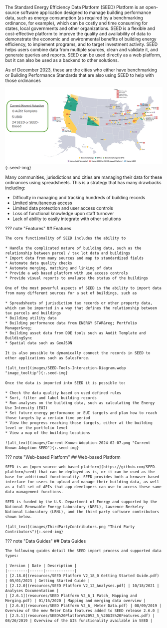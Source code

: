 The Standard Energy Efficiency Data Platform (SEED) Platform is an open-source software application designed to manage building performance data, such as energy consumption (as required by a benchmarking ordinance, for example), which can be costly and time consuming for states, local governments and other organizations. SEED is a flexible and cost-effective platform to improve the quality and availability of data to demonstrate the economic and environmental benefits of building energy efficiency, to implement programs, and to target investment activity. SEED helps users combine data from multiple sources, clean and validate it, and generate queries and reports. SEED can be used directly as a web platform, but it can also be used as a backend to other solutions.

As of December 2023, these are the cities who either have benchmarking or Building Performance Standards that are also using SEED to help with those ordinances

![alt_text](images/Current-Known-Adoption-2024-02-07.png "Current-Known-Adoption-SEED"){:.seed-img}

Many communities, jurisdictions and cities are managing their data for these ordinances using spreadsheets. This is a strategy that has many drawbacks including:

* Difficulty in managing and tracking hundreds of building records
* Limited simultaneous access
* Limited data protection and user access controls
* Loss of functional knowledge upon staff turnover
* Lack of ability to easily integrate with other solutions

??? note "Features"
    ## Features

    The core functionality of SEED includes the ability to

    * Handle the complicated nature of building data, such as the relationship between parcel / tax lot data and buildings
    * Import data from many sources and map to standardized fields
    * Automate data quality checks
    * Automate merging, matching and linking of data
    * Provide a web based platform with use access controls
    * Provide visual reports to evaluate the status of the buildings

    One of the most powerful aspects of SEED is the ability to import data from many different sources for a set of buildings, such as

    * Spreadsheets of jurisdiction tax records or other property data, which can be imported in a way that defines the relationship between tax parcels and buildings
    * Building utility data
    * Building performance data from ENERGY STAR&reg; Portfolio Manager&reg;
    * Building asset data from DOE tools such as Audit Template and BuildingSync
    * Spatial data such as GeoJSON

    It is also possible to dynamically connect the records in SEED to other applications such as Salesforce.

    ![alt_text](images/SEED-Tools-Interaction-Diagram.webp "image_tooltip"){:.seed-img}

    Once the data is imported into SEED it is possible to:

    * Check the data quality based on used defined rules
    * Sort, filter and label building records
    * Run analyses on the building data, such as calculating the Energy Use Intensity (EUI)
    * Set future energy performance or EUI targets and plan how to reach those targets by a certain time period
    * View the progress reaching those targets, either at the building level or the portfolio level
    * View a map of the building locations

    ![alt_text](images/Current-Known-Adoption-2024-02-07.png "Current Known Adoption SEED"){:.seed-img}

??? note "Web-based Platform"
    ## Web-based Platform

    SEED is an [open source web based platform](https://github.com/SEED-platform/seed) that can be deployed as is, or it can be used as the base for additional functionality. SEED provides both a browser-based interface for users to upload and manage their building data, as well as a full set of APIs that app developers can use to access these same data management functions.

    SEED is funded by the U.S. Department of Energy and supported by the National Renewable Energy Laboratory (NREL), Lawrence Berkeley National Laboratory (LBNL), and the third party software contributors shown below.

    ![alt_text](images/ThirdPartyContributors.png "Third Party Contributors"){:.seed-img}

??? note "Data Guides"
    ## Data Guides

    The following guides detail the SEED import process and supported data types:

    | Version | Date | Description |
    |---------|------|-------------|
    | [2.18.0](resources/SEED Platform V2_18_0 Getting Started Guide.pdf) | 05/01/2023 | Getting Started Guide |
    | [2.12.0](resources/SEED Platform V2_12_Analyses.pdf) | 10/18/2021 | Analyses Documentation |
    | [2.6.1](resources/SEED Platform V2_6_1 Patch_ Mapping and Merging.pdf) | 01/16/2020 | Mapping and merging data overview |
    | [2.6.0](resources/SEED Platform V2_6_ Meter Data.pdf) | 08/09/2019 | Overview of the new Meter Data features added to SEED release 2.6.0 |
    | [2.5.1](resources/SEED%20Platform%20V2_5_%20GIS%20Features.pdf) | 08/26/2019 | Overview of the GIS functionality available in SEED |
